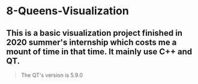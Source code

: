 # 8-Queens-Visualization

## This is a basic visualization project finished in 2020 summer's internship which costs me a mount of time in that time. It mainly use C++ and QT.

> The QT's version is 5.9.0
